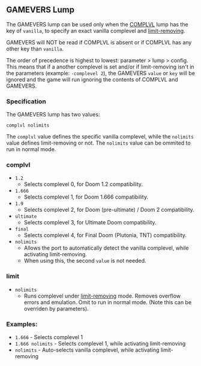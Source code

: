 ## GAMEVERS Lump

The GAMEVERS lump can be used only when the [COMPLVL](complvl.md) lump has the key of `vanilla`, to specify an exact vanilla complevel and [limit-removing](limit_removing.md).

GAMEVERS will NOT be read if COMPLVL is absent or if COMPLVL has any other key than `vanilla`.

The order of precedence is highest to lowest: parameter > lump > config. This means that if a another complevel is set and/or if limit-removing isn't in the parameters (example: `-complevel 2`), the GAMEVERS `value` or `key` will be ignored and the game will run ignoring the contents of COMPLVL and GAMEVERS.

### Specification

The GAMEVERS lump has two values:

`complvl nolimits`

The `complvl` value defines the specific vanilla complevel, while the `nolimits` value defines limit-removing or not. The `nolimits` value can be ommited to run in normal mode.

### complvl

- `1.2`
  - Selects complevel 0, for Doom 1.2 compatibility.
- `1.666`
  - Selects complevel 1, for Doom 1.666 compatibility.
- `1.9`
  - Selects complevel 2, for Doom (pre-ultimate) / Doom 2 compatibility.
- `ultimate`
  - Selects complevel 3, for Ultimate Doom compatibility.
- `final`
  - Selects complevel 4, for Final Doom (Plutonia, TNT) compatibility.
- `nolimits`
  - Allows the port to automatically detect the vanilla complevel, while activating limit-removing.
  - When using this, the second `value` is not needed.

### limit

- `nolimits`
  - Runs complevel under [limit-removing](limit_removing.md) mode. Removes overflow errors and emulation. Omit to run in normal mode. (Note this can be overriden by parameters).

### Examples:

- `1.666` - Selects complevel 1
- `1.666 nolimits` - Selects complevel 1, while activating limit-removing
- `nolimits` - Auto-selects vanilla complevel, while activating limit-removing 